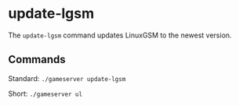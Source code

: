# update-lgsm

The `update-lgsm` command updates LinuxGSM to the newest version.

## Commands

Standard: `./gameserver update-lgsm`

Short: `./gameserver ul`

